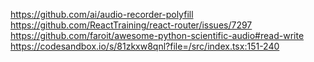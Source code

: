 https://github.com/ai/audio-recorder-polyfill
https://github.com/ReactTraining/react-router/issues/7297
https://github.com/faroit/awesome-python-scientific-audio#read-write
https://codesandbox.io/s/81zkxw8qnl?file=/src/index.tsx:151-240